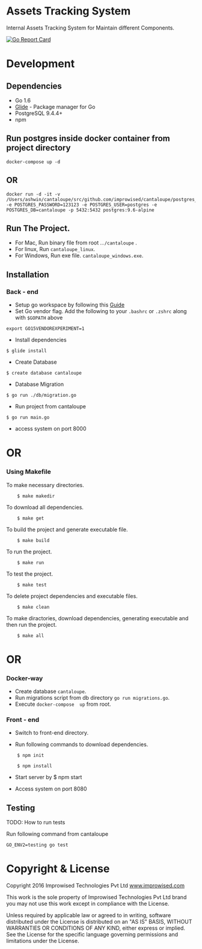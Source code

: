 # Assets Tracking System

Internal Assets Tracking System for Maintain different Components.

[![Go Report Card](https://goreportcard.com/badge/github.com/improwised/cantaloupe)](https://goreportcard.com/report/github.com/improwised/cantaloupe)

# Development

## Dependencies
* Go 1.6
* [Glide](https://github.com/Masterminds/glide) - Package manager for Go
* PostgreSQL 9.4.4+
* npm

## Run postgres inside docker container from project directory

```
docker-compose up -d
```

## OR

```
docker run -d -it -v /Users/ashwin/cantaloupe/src/github.com/improwised/cantaloupe/postgres_data:/var/lib/postgresql/data -e POSTGRES_PASSWORD=123123 -e POSTGRES_USER=postgres -e POSTGRES_DB=cantaloupe -p 5432:5432 postgres:9.6-alpine
```

## Run The Project.
* For Mac, Run binary file from root .`./cantaloupe` .
* For linux, Run `cantaloupe_linux`.
* For Windows, Run exe file. `cantaloupe_windows.exe`.

## Installation

### Back - end

* Setup go workspace by following this [Guide](https://golang.org/doc/code.html#Organization)
* Set Go vendor flag. Add the following to your `.bashrc` or `.zshrc` along with `$GOPATH` above
```
export GO15VENDOREXPERIMENT=1
```
* Install dependencies
```
$ glide install
```
* Create Database
```
$ create database cantaloupe
```
* Database Migration
```
$ go run ./db/migration.go
```
* Run project from cantaloupe
```
$ go run main.go
```
* access system on port 8000

# OR
### Using Makefile

To make necessary directories.
```
    $ make makedir
```

To download all dependencies.
```
    $ make get
```

To build the project and generate executable file.
```
    $ make build
```

To run the project.
```
    $ make run
```

To test the project.
```
    $ make test
```

To delete project dependencies and executable files.
```
    $ make clean
```

To make diractories, download dependencies, generating executable and then run the project.
```
    $ make all
```

# OR

### Docker-way
* Create database `cantaloupe`.
* Run migrations script from db directory `go run migrations.go`.
* Execute `docker-compose  up` from root.


### Front - end

* Switch to front-end directory.

* Run following commands to download dependencies.
```
    $ npm init

    $ npm install
```

* Start server by $ npm start

* Access system on port 8080

## Testing

TODO: How to run tests

Run following command from cantaloupe
```
GO_ENV2=testing go test
```
# Copyright & License

Copyright 2016 Improwised Technologies Pvt Ltd
www.improwised.com

This work is the sole property of Improwised Technologies Pvt Ltd brand
you may not use this work except in compliance with the License.

Unless required by applicable law or agreed to in writing, software
distributed under the License is distributed on an "AS IS" BASIS,
WITHOUT WARRANTIES OR CONDITIONS OF ANY KIND, either express or implied.
See the License for the specific language governing permissions and
limitations under the License.
